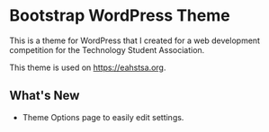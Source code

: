 # Bootstrap WordPress Theme
This is a theme for WordPress that I created for a web development competition for the Technology Student Association.

This theme is used on https://eahstsa.org.

## What's New
* Theme Options page to easily edit settings.
